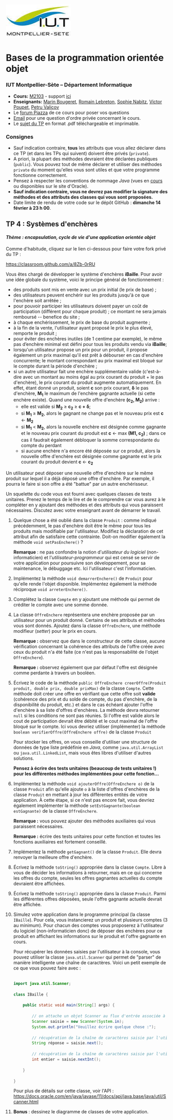 # ![](ressources/logo.jpeg)

# Bases de la programmation orientée objet

### IUT Montpellier-Sète – Département Informatique

* **Cours:** [M2103](http://cache.media.enseignementsup-recherche.gouv.fr/file/25/09/7/PPN_INFORMATIQUE_256097.pdf) - support [ici](https://github.com/IUTInfoMontp-M2103/Ressources)
* **Enseignants:** [Marin Bougeret](mailto:marin.bougeret@umontpellier.fr), [Romain Lebreton](mailto:romain.lebreton@umontpellier.fr), [Sophie Nabitz](mailto:sophie.nabitz@univ-avignon.fr), [Victor Poupet](mailto:victor.poupet@umontpellier.fr), [Petru Valicov](mailto:petru.valicov@umontpellier.fr)
* Le [forum Piazza](https://piazza.com/class/kjifrxy1n0i3xa) de ce cours pour poser vos questions
* [Email](mailto:petru.valicov@umontpellier.fr) pour une question d'ordre privée concernant le cours.
* Le [sujet du TP](http://pageperso.lis-lab.fr/~petru.valicov/Cours/M2103/TP4.pdf) en format .pdf téléchargeable et imprimable.

<!--Avant de démarrer le TP, vérifiez que vous n'avez pas atteint votre quota d'espace de stockage autorisé :

* placez-vous dans votre `$HOME` et utilisez les commandes suivantes :
    * `du -sh` pour voir combien d'espace vous avez déjà utilisé
    * `du -sh *` pour voir combien d'espace vous avez déjà utilisé pour chaque fichier (sans fichiers cachés)
    * `du -sch .[!.]* *` pour voir combien d'espace vous avez déjà utilisé pour chaque fichier, y compris les fichiers cachés
* Supprimez les fichiers inutiles.
* Pour éviter des problèmes durant vos TPs d'informatique, vous devriez toujours **garder 300-400 Mo d'espace libre**.
-->

### Consignes
- Sauf indication contraire, **tous** les attributs que vous allez déclarer dans ce TP (et dans les TPs qui suivent) doivent être privés (`private`).
- A priori, la plupart des méthodes devraient être déclarées publiques (`public`). Vous pouvez tout de même déclarer et utiliser des méthodes `private` du moment qu'elles vous sont utiles et que votre programme fonctionne correctement.
- Pensez à respecter les conventions de nommage *Java* (vues en [cours](http://pageperso.lis-lab.fr/~petru.valicov/Cours/M2103/BPOO_Generalites_x4.pdf) ou disponibles sur le site d'Oracle).
- **Sauf indication contraire, vous ne devrez pas modifier la signature des méthodes et des attributs des classes qui vous sont proposées.**
- Date limite de rendu de votre code sur le dépôt GitHub : **dimanche 14 février à 23 h 00**.


## TP 4 : Systèmes d'enchères
#### _Thème : encapsulation, cycle de vie d'une application orientée objet_

Comme d'habitude, cliquez sur le lien ci-dessous pour faire votre fork privé du TP :

https://classroom.github.com/a/8Zb-0rRU

Vous êtes chargé de développer le système d'enchères **iBaille**. Pour avoir une idée globale du système,
voici le principe général de fonctionnement :

* des produits sont mis en vente avec un prix initial (le prix de base) ;
* des utilisateurs peuvent enchérir sur les produits jusqu'à ce que l'enchère soit arrêtée ;
* pour pouvoir participer les utilisateurs doivent payer un coût de participation (différent pour chaque produit) ; ce montant ne sera jamais remboursé -- benefice du site ;
* à chaque enchérissement, le prix de base du produit augmente ;
* à la fin de la vente, l'utilisateur ayant proposé le prix le plus élevé, remporte le produit ;
* pour éviter des enchères inutiles (de 1 centime par exemple), le même pas d’enchère minimal est défini pour tous les produits vendu via **iBaille**;
* lorsqu'un utilisateur propose un prix pour un produit, il propose également un prix maximal qu'il est prêt à débourser en cas d'enchère concurrente; le montant correspondant au prix maximal est bloqué sur le compte durant la période d'enchère ;
* si un autre utilisateur fait une enchère supplémentaire valide (c'est-à-dire avec un montant au moins égal au prix courant du produit + le pas d'enchère), le prix courant du produit augmente automatiquement. En effet, étant donné un produit, soient **c** son prix courant, **&delta;** le pas d'enchère, **M<sub>1</sub>** le maximum de l'enchère gagnante actuelle (si cette enchère existe). Quand une nouvelle offre d'enchère **(c<sub>2</sub>, M<sub>2</sub>)** arrive :
    * elle est valide si **M<sub>2</sub>** &ge; **c<sub>2</sub>**  &ge; **c + &delta;**;
    * si **M<sub>1</sub>** &ge; **M<sub>2</sub>**, alors le gagnant ne change pas et le nouveau prix est **c** &leftarrow; **M<sub>2</sub>**
    * si **M<sub>1</sub>** < **M<sub>2</sub>**, alors la nouvelle enchère est désignée comme gagnante et le nouveau prix courant du produit est **c** &leftarrow; max **(M1, c<sub>2</sub>)** ; dans ce cas il faudrait également débloquer la somme correspondante du compte du perdant
    * si aucune enchère n'a encore été déposée sur ce produit, alors la nouvelle offre d'enchère est désignée comme gagnante est le prix courant du produit devient **c** &leftarrow; **c<sub>2</sub>**
<!--    Par définition, le gagnant est celui dont le prix courant est supérieur au prix maximal proposé par tous les autres enchérisseurs.
-->

Un utilisateur peut déposer une nouvelle offre d'enchère sur le même produit sur lequel il a déjà déposé une offre d'enchère. Par exemple, il pourra le faire si son offre a été "battue" par un autre enchérisseur.


Un squelette du code vous est fourni avec quelques classes de tests unitaires. Prenez le temps de le lire et de le comprendre car vous aurez à le compléter en y ajoutant des méthodes et des attributs qui vous paraissent nécessaires. Discutez avec votre enseignant avant de démarrer le travail.

1. Quelque chose a été oublié dans la classe `Produit` : comme indiqué précédemment, le pas d'enchère doit être le même pour tous les produits mais modifiable par l'utilisateur. Modifiez la déclaration de cet attribut afin de satisfaire cette contrainte. Doit-on modifier également la méthode `void setPasEnchere()` ?

    **Remarque** : ne pas confondre la notion d'_utilisateur du logiciel_ (non-informaticien) et l'_utilisateur-programmeur_ qui est censé se servir de votre application pour poursuivre son développement, pour sa maintenance, le débuggage etc. Ici l'utilisateur c'est l'informaticien.

1. Implémentez la méthode `void demarrerEnchere()` de `Produit` pour qu'elle rende l'objet disponible.
   Implémentez également la méthode réciproque `void arreterEnchere()`.
 
1. Complétez la classe `Compte` en y ajoutant une méthode qui permet de créditer le compte avec une somme donnée.

1. La classe `OffreEnchere` représentera une enchère proposée par un utilisateur pour un produit donné. Certains de ses attributs et méthodes vous sont donnés. Ajoutez dans la classe `OffreEnchere`, une méthode modifieur (_setter_) pour le prix en cours.

    **Remarque :** observez que dans le constructeur de cette classe, aucune vérification concernant la cohérence des attributs de l'offre créée avec ceux du produit n'a été faite (ce n'est pas la responsabilité de l'objet `OffreEnchere`).

   **Remarque :** observez également que par défaut l'offre est désignée comme perdante à travers un booléen.

1. Écrivez le code de la méthode `public OffreEnchere creerOffre(Produit produit, double prix, double prixMax)` de la classe `Compte`. Cette méthode doit créer une offre en vérifiant que cette offre soit __valide__ (cohérence des prix et du solde de compte, du pas d'enchère, de la disponibilité du produit, etc.) et dans le cas échéant ajouter l'offre d'enchère à sa liste d'offres d'enchères. La méthode devra retourner `null` si les conditions ne sont pas réunies. Si l'offre est valide alors le cout de participation devrait être débité et le cout maximal de l'offre bloqué sur le compte. Ici vous devriez utiliser (implémenter) la méthode `boolean verifierOffre(OffreEnchere offre)` de la classe `Produit`

   Pour stocker les offres, on vous conseille d'utiliser une structure de données de type liste prédéfinie en _Java_, comme `java.util.ArrayList` ou `java.util.LinkedList`, mais vous êtes libres d'utiliser d'autres solutions.

    **Pensez à écrire des tests unitaires (beaucoup de tests unitaires !) pour les différentes méthodes implémentées pour cette fonction...**

1. Implémentez la méthode `void ajouterOffre(OffreEnchere o)` de la classe `Produit` afin qu'elle ajoute `o` à la liste d'offres d'enchères de la classe `Produit` en mettant à jour les différentes entités de votre application. À cette étape, si ce n'est pas encore fait, vous devriez également implémenter la méthode `setEstGagnante(boolean estGagnante)` de la classe `OffreEnchere`.

    **Remarque :** vous pouvez ajouter des méthodes auxiliaires qui vous paraissent nécessaires.

    **Remarque :** écrire des tests unitaires pour cette fonction et toutes les fonctions auxiliaires est fortement conseillé.

1. Implémentez la méthode `getGagnant()` de la classe `Produit`. Elle devra renvoyer la meilleure offre d'enchère.

1. Écrivez la méthode `toString()` appropriée dans la classe `Compte`. Libre à vous de décider les informations à retourner, mais en ce qui concerne les offres du compte, seules les offres gagnantes actuelles du compte devraient être affichées.
   
1. Écrivez la méthode `toString()` appropriée dans la classe `Produit`. Parmi les différentes offres déposées, seule l'offre gagnante actuelle devrait être affichée.

1. Simulez votre application dans le programme principal (la classe `IBaille`). Pour cela, vous instancierez un produit et plusieurs comptes (3 au minimum). Pour chacun des comptes vous proposerez à l'utilisateur du logiciel (non-informaticien donc) de déposer des enchères pour ce produit en affichant les informations sur le produit et l'offre gagnante en cours.
   
    Pour récupérer les données saisies par l'utilisateur à la console, vous pouvez utiliser la classe `java.util.Scanner` qui permet de "parser" de manière intelligente une chaîne de caractères. Voici un petit exemple de ce que vous pouvez faire avec :

    ```java
    
    import java.util.Scanner;
    
    class IBaille {
    
        public static void main(String[] args) {
        
            // on attache un objet Scanner au flux d'entrée associée à la console
            Scanner saisie = new Scanner(System.in);
            System.out.println("Veuillez écrire quelque chose :");
        
            // récupération de la chaîne de caractères saisie par l'utilisateur
            String réponse = saisie.next();
        
            // récupération de la chaîne de caractères saisie par l'utilisateur sous forme d'un nombre entier
            int entier = saisie.nextInt();
           
        }
    
    }
    ```
    Pour plus de détails sur cette classe, voir l'API : https://docs.oracle.com/en/java/javase/11/docs/api/java.base/java/util/Scanner.html

1. **Bonus** : dessinez le diagramme de classes de votre application.